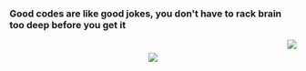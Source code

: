 ### Good codes are like good jokes, you don't have to rack brain too deep before you get it 
<img align="right" src="https://visitor-badge.laobi.icu/badge?page_id=sideeq12.sideeq12">

<h1 align="center">
  <a href="https://git.io/typing-svg">
    <img src="https://readme-typing-svg.herokuapp.com/?lines=Hello,+There!+👋;I'm+Sideeq+Abdwaheed..;Nice+to+meet+you!&center=true&size=30">
  </a>
</h1>
